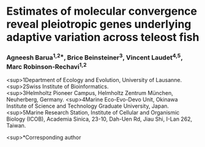 # Estimates of molecular convergence reveal pleiotropic genes underlying adaptive variation across teleost fish 
### Agneesh Barua<sup>1,2*</sup>, Brice Beinsteiner<sup>3</sup>, Vincent Laudet<sup>4,5</sup>, Marc Robinson-Rechavi<sup>1,2</sup> 

\<sup>1</sup>Department of Ecology and Evolution, University of Lausanne. 
\<sup>2</sup>Swiss Institute of Bioinformatics.  
\<sup>3</sup>Helmholtz Pioneer Campus, Helmholtz Zentrum München, Neuherberg, Germany. 
\<sup>4</sup>Marine Eco-Evo-Devo Unit, Okinawa Institute of Science and Technology Graduate University, Japan. 
\<sup>5</sup>Marine Research Station, Institute of Cellular and Organismic Biology (ICOB), Academia Sinica, 23-10, Dah-Uen Rd, Jiau Shi, I-Lan 262, Taiwan. 
  
\<sup>*</sup>Corresponding author

